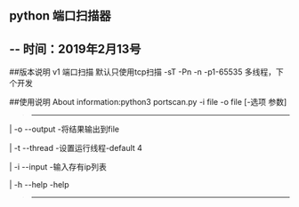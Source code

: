 ## python  端口扫描器

--
时间：2019年2月13号
--
##版本说明
 v1 端口扫描 默认只使用tcp扫描 -sT -Pn -n -p1-65535
 多线程，下个开发


##使用说明
 About information:python3 portscan.py -i file -o file [-选项 参数] 

> ------------------------------------------------------------
|  -o --output                 -将结果输出到file 

|  -t --thread                 -设置运行线程-default 4

|  -i --input                  -输入存有ip列表

|  -h --help                   -help

> ------------------------------------------------------------